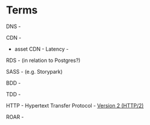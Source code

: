 # Terms

DNS -

CDN -
- asset CDN -
Latency -

RDS -   (in relation to Postgres?)

SASS -    (e.g. Storypark)

BDD -

TDD -

HTTP - Hypertext Transfer Protocol - [Version 2 (HTTP/2)](http://httpwg.org/specs/rfc7540.html)

ROAR - 

